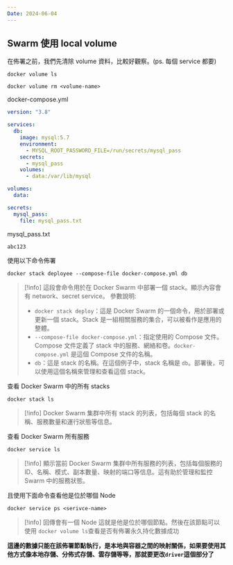 ```yaml
---
Date: 2024-06-04
---
```

## Swarm 使用 local volume
在佈署之前，我們先清除 volume 資料，比較好觀察。(ps. 每個 service 都要)
```shell
docker volume ls

docker volume rm <volume-name>
```

docker-compose.yml
```yml
version: "3.8"

services:
  db:
    image: mysql:5.7
    environment:
      - MYSQL_ROOT_PASSWORD_FILE=/run/secrets/mysql_pass
    secrets:
      - mysql_pass
    volumes:
      - data:/var/lib/mysql

volumes:
  data:

secrets:
  mysql_pass:
    file: mysql_pass.txt
```

mysql_pass.txt
```txt
abc123
```

使用以下命令佈署
```shell
docker stack deployee --compose-file docker-compose.yml db
```
>[!info]
>這段會命令用於在 Docker Swarm 中部署一個 stack。顯示內容會有 network、secret
>service。
>參數說明:
>- `docker stack deploy`：這是 Docker Swarm 的一個命令，用於部署或更新一個 stack。Stack 是一組相關服務的集合，可以被看作是應用的整體。
>- `--compose-file docker-compose.yml`：指定使用的 Compose 文件。Compose 文件定義了 stack 中的服務、網絡和卷。`docker-compose.yml` 是這個 Compose 文件的名稱。  
>- `db`：這是 stack 的名稱。在這個例子中，stack 名稱是 `db`。部署後，可以使用這個名稱來管理和查看這個 stack。

查看 Docker Swarm 中的所有 stacks
```shell
docker stack ls
```
>[!info]
>Docker Swarm 集群中所有 stack 的列表，包括每個 stack 的名稱、服務數量和運行狀態等信息。

查看 Docker Swarm 所有服務
```shell
docker service ls
```
>[!info]
>顯示當前 Docker Swarm 集群中所有服務的列表，包括每個服務的 ID、名稱、模式、副本數量、映射的端口等信息。這有助於管理和監控 Swarm 中的服務狀態。

且使用下面命令查看他是位於哪個 Node 
```shell
docker service ps <serivce-name>
```
>[!info]
>回傳會有一個 Node 這就是他是位於哪個節點。然後在該節點可以使用 `docker volume ls`查看是否有佈署永久持化數據成功

**這邊的數據只能在該佈署節點執行，是本地與容器之間的映射關係，如果要使用其他方式像本地存儲、分佈式存儲、雲存儲等等，那就要更改`driver`這個部分了**